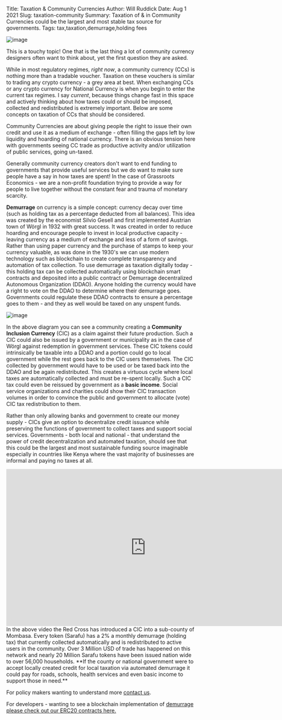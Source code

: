 Title: Taxation & Community Currencies
Author: Will Ruddick
Date: Aug 1 2021
Slug: taxation-community
Summary: Taxation of & in Community Currencies could be the largest and most stable tax source for governments.
Tags: tax,taxation,demurrage,holding fees

![image](images/blog/taxation-community1.webp)

This is a touchy topic! One that is the last thing a lot of community
currency designers often want to think about, yet the first question
they are asked.

While in most regulatory regimes, _right now_, a community currency
(CCs) is nothing more than a tradable voucher. Taxation on these
vouchers is similar to trading any crypto currency - a grey area at
best. When exchanging CCs or any crypto currency for National Currency
is when you begin to enter the current tax regimes. I say _current_,
because things change fast in this space and actively thinking about how
taxes could or should be imposed, collected and redistributed is
extremely important. Below are some concepts on taxation of CCs that
should be considered.

Community Currencies are about giving people the right to issue their
own credit and use it as a medium of exchange - often filling the gaps
left by low liquidity and hoarding of national currency. There is an
obvious tension here with governments seeing CC trade as productive
activity and/or utilization of public services, going un-taxed.

Generally community currency creators don't want to end funding to
governments that provide useful services but we do want to make sure
people have a say in how taxes are spent! In the case of Grassroots
Economics - we are a non-profit foundation trying to provide a way for
people to live together without the constant fear and trauma of monetary
scarcity.

**Demurrage** on currency is a simple concept: currency decay over time
(such as holding tax as a percentage deducted from all balances). This
idea was created by the economist Silvio Gesell and first implemented
Austrian town of Wörgl in 1932 with great success. It was created in
order to reduce hoarding and encourage people to invest in local
productive capacity - leaving currency as a medium of exchange and less
of a form of savings. Rather than using paper currency and the purchase
of stamps to keep your currency valuable, as was done in the 1930's we
can use modern technology such as blockchain to create complete
transparency and automation of tax collection. To use demurrage as
taxation digitally today - this holding tax can be collected
automatically using blockchain smart contracts and deposited into a
public contract or Demurrage decentralized Autonomous Organization
(DDAO). Anyone holding the currency would have a right to vote on the
DDAO to determine where their demurrage goes. Governments could regulate
these DDAO contracts to ensure a percentage goes to them - and they as
well would be taxed on any unspent funds.

![image](images/blog/taxation-community70.webp)

In the above diagram you can see a community creating a **Community
Inclusion Currency** (CIC) as a claim against their future production.
Such a CIC could also be issued by a government or municipality as in
the case of Wörgl against redemption in government services. These CIC
tokens could intrinsically be taxable into a DDAO and a portion could go
to local government while the rest goes back to the CIC users
themselves. The CIC collected by government would have to be used or be
taxed back into the DDAO and be again redistributed. This creates a
virtuous cycle where local taxes are automatically collected and must be
re-spent locally. Such a CIC tax could even be reissued by government as
a **basic income**. Social service organizations and charities could
show their CIC transaction volumes in order to convince the public and
government to allocate (vote) CIC tax redistribution to them.

Rather than only allowing banks and government to create our money
supply - CICs give an option to decentralize credit issuance while
preserving the functions of government to collect taxes and support
social services. Governments - both local and national - that understand
the power of credit decentralization and automated taxation, should see
that this could be the largest and most sustainable funding source
imaginable especially in countries like Kenya where the vast majority of
businesses are informal and paying no taxes at all.

<iframe width="740" height="416" src="https://www.youtube.com/embed/fCGgkkiAOLA" title="YouTube video player" frameborder="0" allow="accelerometer; autoplay; clipboard-write; encrypted-media; gyroscope; picture-in-picture" allowfullscreen></iframe>
In the above video the Red Cross has introduced a CIC into a sub-county
of Mombasa. Every token (Sarafu) has a 2% a monthly demurrage (holding
tax) that currently collected automatically and is redistributed to
active users in the community. Over 3 Million USD of trade has happened
on this network and nearly 20 Million Sarafu tokens have been issued
nation wide to over 56,000 households. **If the county or national
government were to accept locally created credit for local taxation via
automated demurrage it could pay for roads, schools, health services and
even basic income to support those in need.**

For policy makers wanting to understand more [contact
us](http://grassrootseconomics.org/contact-us).

For developers - wanting to see a blockchain implementation of
[demurrage please check out our ERC20 contracts
here.](https://gitlab.com/cicnet/erc20-demurrage-token/)
